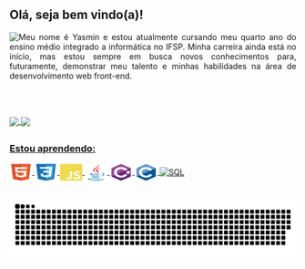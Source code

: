 <h2>Olá, seja bem vindo(a)!</h2>
<div>
  <img align="left" src="https://cdn.discordapp.com/attachments/799239086618968094/885928177283764245/244f4b39ae1979f8aa2549c555a227f4.jpg"> 
  <p align="justify">Meu nome é Yasmin e estou atualmente cursando meu quarto ano do ensino médio integrado a informática no IFSP. Minha carreira ainda está no início,
  mas estou sempre em busca novos conhecimentos para, futuramente, demonstrar meu talento e minhas habilidades na área de desenvolvimento web front-end. </p>
</div>

<br><br>
<div>
  <a href="https://github.com/Yasmin-Perestrelo">
  <img align="center" height="150em" src="https://github-readme-stats.vercel.app/api?username=Yasmin-Perestrelo&show_icons=true&theme=radical&count_private=true"/>
  <img align="center" height="150em" src="https://github-readme-stats.vercel.app/api/top-langs/?username=Yasmin-Perestrelo&layout=compact&theme=radical"/>
</div>
  
##

  <div align="left">
    <h3>Estou aprendendo:</h3>
    <img align="center" alt="HTML" height="30" width="40" src="https://raw.githubusercontent.com/devicons/devicon/master/icons/html5/html5-original.svg">
    <img align="center" alt="CSS" height="30" width="40" src="https://raw.githubusercontent.com/devicons/devicon/master/icons/css3/css3-original.svg">
    <img align="center" alt="Js" height="30" width="40" src="https://raw.githubusercontent.com/devicons/devicon/master/icons/javascript/javascript-plain.svg">
    <img align="center" alt="Java" height="30" width="40" src="https://raw.githubusercontent.com/devicons/devicon/master/icons/java/java-original.svg">
    <img align="center" alt="Csharp" height="30" width="40" src="https://raw.githubusercontent.com/devicons/devicon/master/icons/csharp/csharp-original.svg">
    <img align="center" alt="C" height="30" width="40" src="https://raw.githubusercontent.com/devicons/devicon/master/icons/c/c-original.svg">
    <img align="center" alt="SQL" height="30" width="40" src="https://cdn.jsdelivr.net/gh/devicons/devicon/icons/php/php-original.svg" />
  </div>
<br>
  
   ![Snake animation](https://github.com/Yasmin-Perestrelo/Yasmin-Perestrelo/blob/output/github-contribution-grid-snake.svg)
  
  

